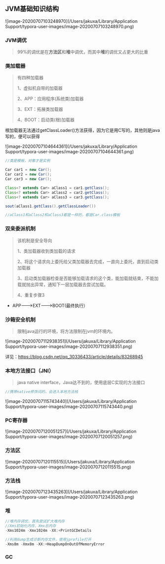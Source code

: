 ## JVM基础知识结构

![image-20200707103248970](/Users/jakuxa/Library/Application Support/typora-user-images/image-20200707103248970.png)

### JVM调优

> 99%的调优是在**方法区**和**堆**中调优，而其中**堆**的调优又占更大的比重



### 类加载器

> 有四种加载器
>
> 1、虚拟机自带的加载器
>
> 2、APP：应用程序(系统类)加载器
>
> 3、EXT：拓展类加载器
>
> 4、BOOT：启动类(根)加载器

根加载器无法通过getClassLoader()方法获得，因为它是用C写的，其他则是java写的，便可以获得

![image-20200707104644361](/Users/jakuxa/Library/Application Support/typora-user-images/image-20200707104644361.png)

```java
//类是模板，对象才是实例

Car car1 = new Car();
Car car2 = new Car();
Car car3 = new Car();

Class<? extends Car> aClass1 = car1.getClass();
Class<? extends Car> aClass2 = car2.getClass();
Class<? extends Car> aClass3 = car3.getClass();

sout(aClass1.getClass().getClassLoader())

//aClass1和aClass2和aClass3都是一样的，都是Car.class模板
```



### 双亲委派机制

> 该机制是安全导向
>
> 1、类加载器收到类加载的请求
>
> 2、将这个请求向上委托给父类加载器去完成，一直向上委托，直到启动类加载器
>
> 3、启动类加载器检查是否能够加载请求的这个类，能加载就结束，不能加载就抛出异常，通知下一层加载器去尝试加载。
>
> 4、重复步骤3

- APP--->EXT--->BOOT(最终执行）



### 沙箱安全机制

> 限制java运行的环境，将方法限制在jvm的环境内。

![image-20200707112938351](/Users/jakuxa/Library/Application Support/typora-user-images/image-20200707112938351.png)

详见：https://blog.csdn.net/qq_30336433/article/details/83268945



### 本地方法接口（JNI）

> java native interface，Java达不到的，使用底层C实现的方法接口

```java
//携带native修饰词的，会进入本地方法栈
```

![image-20200707115743440](/Users/jakuxa/Library/Application Support/typora-user-images/image-20200707115743440.png)



### PC寄存器

![image-20200707120051257](/Users/jakuxa/Library/Application Support/typora-user-images/image-20200707120051257.png)

### 方法区

![image-20200707120115515](/Users/jakuxa/Library/Application Support/typora-user-images/image-20200707120115515.png)



### 方法栈

![image-20200707123435263](/Users/jakuxa/Library/Application Support/typora-user-images/image-20200707123435263.png)



### **堆**

```java
//堆内存调优，首先尝试扩大堆内存
//Xms初始化内存，Xmx总内存
-Xms1024m -Xmx1024m -XX:+PrintGCDetails
```

```java
//利用dump生成诊断内存文件，使用jprofile打开
-Xms8m -Xmx8m -XX:+HeapDumpOnOutOfMemoryError
```



### GC

